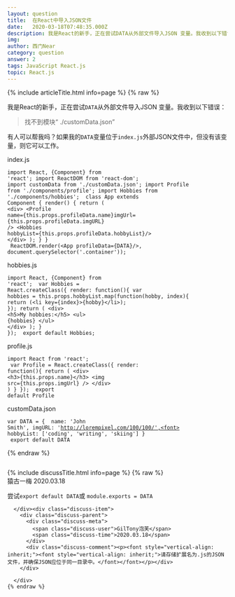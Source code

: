 ```yaml
---
layout: question
title:  在React中导入JSON文件
date:   2020-03-18T07:48:35.000Z
description: 我是React的新手，正在尝试DATA从外部文件导入JSON 变量。我收到以下错误：  找不到模块“ ./customData.json”有人...
img: 
author: 西门Near
category: question
answer: 2
tags: JavaScript React.js
topic: React.js
---
```

<div class="article-root">
  <div class="article">
    {% include articleTitle.html info=page %}
    {% raw %}
    <div class="article-content"><p><font style="vertical-align: inherit;"><font style="vertical-align: inherit;">我是React的新手，正在尝试</font></font><code>DATA</code><font style="vertical-align: inherit;"><font style="vertical-align: inherit;">从外部文件</font><font style="vertical-align: inherit;">导入JSON </font><font style="vertical-align: inherit;">变量。</font><font style="vertical-align: inherit;">我收到以下错误：</font></font></p>

<blockquote>
  <p><font style="vertical-align: inherit;"><font style="vertical-align: inherit;">找不到模块“ ./customData.json”</font></font></p>
</blockquote>

<p><font style="vertical-align: inherit;"><font style="vertical-align: inherit;">有人可以帮我吗？</font><font style="vertical-align: inherit;">如果我的</font></font><code>DATA</code><font style="vertical-align: inherit;"><font style="vertical-align: inherit;">变量位于</font></font><code>index.js</code><font style="vertical-align: inherit;"><font style="vertical-align: inherit;">外部JSON文件中</font><font style="vertical-align: inherit;">，</font><font style="vertical-align: inherit;">但没有该</font><font style="vertical-align: inherit;">变量，</font><font style="vertical-align: inherit;">则它可以工作</font><font style="vertical-align: inherit;">。</font></font></p><font style="vertical-align: inherit;"><font style="vertical-align: inherit;">

index.js

</font></font><pre><code>import React, {Component} from 'react';<font></font>
import ReactDOM from 'react-dom';<font></font>
import customData from './customData.json';<font></font>
import Profile from './components/profile';<font></font>
import Hobbies from './components/hobbies';<font></font>
<font></font>
class App extends Component {<font></font>
  render() {<font></font>
    return (<font></font>
      &lt;div&gt;<font></font>
        &lt;Profile name={this.props.profileData.name}imgUrl={this.props.profileData.imgURL} /&gt;<font></font>
        &lt;Hobbies hobbyList={this.props.profileData.hobbyList}/&gt;<font></font>
      &lt;/div&gt;<font></font>
    );<font></font>
  }<font></font>
}<font></font>
<font></font>
ReactDOM.render(&lt;App profileData={DATA}/&gt;, document.querySelector('.container'));<font></font>
</code></pre><font style="vertical-align: inherit;"><font style="vertical-align: inherit;">

hobbies.js

</font></font><pre><code>import React, {Component} from 'react';<font></font>
<font></font>
var Hobbies = React.createClass({<font></font>
  render: function(){<font></font>
    var hobbies = this.props.hobbyList.map(function(hobby, index){<font></font>
        return (&lt;li key={index}&gt;{hobby}&lt;/li&gt;);<font></font>
    });<font></font>
    return (<font></font>
        &lt;div&gt;<font></font>
            &lt;h5&gt;My hobbies:&lt;/h5&gt;<font></font>
            &lt;ul&gt;<font></font>
                {hobbies}<font></font>
            &lt;/ul&gt;<font></font>
        &lt;/div&gt;<font></font>
    );<font></font>
  } <font></font>
});<font></font>
<font></font>
export default Hobbies;<font></font>
</code></pre><font style="vertical-align: inherit;"><font style="vertical-align: inherit;">

profile.js

</font></font><pre><code>import React from 'react';<font></font>
<font></font>
var Profile = React.createClass({<font></font>
render: function(){<font></font>
    return (<font></font>
        &lt;div&gt;<font></font>
            &lt;h3&gt;{this.props.name}&lt;/h3&gt;<font></font>
            &lt;img src={this.props.imgUrl} /&gt;<font></font>
        &lt;/div&gt;<font></font>
    )<font></font>
  }<font></font>
});<font></font>
<font></font>
export default Profile<font></font>
</code></pre><font style="vertical-align: inherit;"><font style="vertical-align: inherit;">

customData.json

</font></font><pre><code>var DATA = {    <font></font>
    name: 'John Smith',<font></font>
    imgURL: 'http://lorempixel.com/100/100/',<font></font>
    hobbyList: ['coding', 'writing', 'skiing']<font></font>
}<font></font>
<font></font>
export default DATA<font></font>
</code></pre></div>
    {% endraw %}
  </div>
  <p style="height: 0;width:0;overflow: hidden;"> 第2037篇《在React中导入JSON文件》来自Winter(https://github.com/aiyld/aiyld.github.io)的站点</p>
  <div class="discuss-wrapper">
    {% include discussTitle.html info=page %}
    {% raw %}
    <div class="discuss-item">
        <div class="discuss-parent">
          <div class="discuss-meta">
            <span class="discuss-user">猿古一梅</span>
            <span class="discuss-time">2020.03.18</span>
          </div>
          <div class="discuss-comment"><p><font style="vertical-align: inherit;"><font style="vertical-align: inherit;">尝试</font></font><code>export default DATA</code><font style="vertical-align: inherit;"><font style="vertical-align: inherit;">或  </font></font><code>module.exports = DATA</code></p></div>
        </div>
        
      </div><div class="discuss-item">
        <div class="discuss-parent">
          <div class="discuss-meta">
            <span class="discuss-user">GilTony泡芙</span>
            <span class="discuss-time">2020.03.18</span>
          </div>
          <div class="discuss-comment"><p><font style="vertical-align: inherit;"><font style="vertical-align: inherit;">请存储扩展名为.js的JSON文件，并确保JSON应位于同一目录中。</font></font></p></div>
        </div>
        
      </div>
    {% endraw %}
  </div>
<div>
